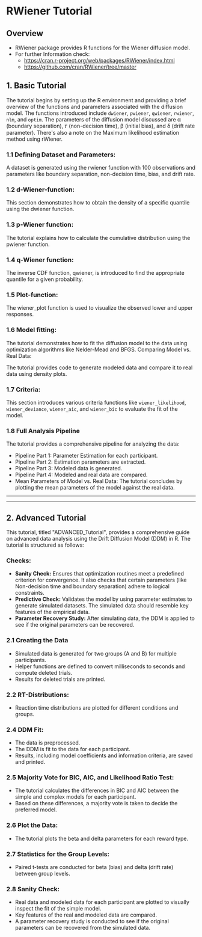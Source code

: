 # RWiener Tutorial

## Overview
- RWiener package provides R functions for the Wiener diffusion model.
- For further Information check:
  - https://cran.r-project.org/web/packages/RWiener/index.html
  - https://github.com/cran/RWiener/tree/master

## 1. Basic Tutorial
The tutorial begins by setting up the R environment and providing a brief overview of the functions and parameters associated with the diffusion model.
The functions introduced include `dwiener`, `pwiener`, `qwiener`, `rwiener`, `nlm`, and `optim`.
The parameters of the diffusion model discussed are α (boundary separation), 𝜏 (non-decision time), β (initial bias), and δ (drift rate parameter).
There's also a note on the Maximum likelihood estimation method using rWiener.


### 1.1 Defining Dataset and Parameters:

A dataset is generated using the rwiener function with 100 observations and parameters like boundary separation, non-decision time, bias, and drift rate.

### 1.2 d-Wiener-function:

This section demonstrates how to obtain the density of a specific quantile using the dwiener function.

### 1.3 p-Wiener function:

The tutorial explains how to calculate the cumulative distribution using the pwiener function.

### 1.4 q-Wiener function:

The inverse CDF function, qwiener, is introduced to find the appropriate quantile for a given probability.

### 1.5 Plot-function:

The wiener_plot function is used to visualize the observed lower and upper responses.

### 1.6 Model fitting:

The tutorial demonstrates how to fit the diffusion model to the data using optimization algorithms like Nelder-Mead and BFGS.
Comparing Model vs. Real Data:

The tutorial provides code to generate modeled data and compare it to real data using density plots.
### 1.7 Criteria:

This section introduces various criteria functions like `wiener_likelihood`, `wiener_deviance`, `wiener_aic`, and `wiener_bic` to evaluate the fit of the model.

### 1.8 Full Analysis Pipeline
The tutorial provides a comprehensive pipeline for analyzing the data:
- Pipeline Part 1: Parameter Estimation for each participant.
- Pipeline Part 2: Estimation parameters are extracted.
- Pipeline Part 3: Modeled data is generated.
- Pipeline Part 4: Modeled and real data are compared.
- Mean Parameters of Model vs. Real Data: The tutorial concludes by plotting the mean parameters of the model against the real data.

---
---

## 2. Advanced Tutorial

This tutorial, titled "ADVANCED_Tutorial", provides a comprehensive guide on advanced data analysis using the Drift Diffusion Model (DDM) in R. The tutorial is structured as follows:

### Checks:

- __Sanity Check:__ Ensures that optimization routines meet a predefined criterion for convergence. It also checks that certain parameters (like Non-decision time and boundary separation) adhere to logical constraints.
- __Predictive Check:__ Validates the model by using parameter estimates to generate simulated datasets. The simulated data should resemble key features of the empirical data.
- __Parameter Recovery Study:__ After simulating data, the DDM is applied to see if the original parameters can be recovered.

### 2.1 Creating the Data
- Simulated data is generated for two groups (A and B) for multiple participants.
- Helper functions are defined to convert milliseconds to seconds and compute deleted trials.
- Results for deleted trials are printed.

### 2.2 RT-Distributions:

- Reaction time distributions are plotted for different conditions and groups.

### 2.4 DDM Fit:
- The data is preprocessed.
- The DDM is fit to the data for each participant.
- Results, including model coefficients and information criteria, are saved and printed.

### 2.5 Majority Vote for BIC, AIC, and Likelihood Ratio Test:

- The tutorial calculates the differences in BIC and AIC between the simple and complex models for each participant.
- Based on these differences, a majority vote is taken to decide the preferred model.

### 2.6 Plot the Data:

- The tutorial plots the beta and delta parameters for each reward type.

### 2.7 Statistics for the Group Levels:

- Paired t-tests are conducted for beta (bias) and delta (drift rate) between group levels.

### 2.8 Sanity Check:

- Real data and modeled data for each participant are plotted to visually inspect the fit of the simple model.
- Key features of the real and modeled data are compared.
- A parameter recovery study is conducted to see if the original parameters can be recovered from the simulated data.